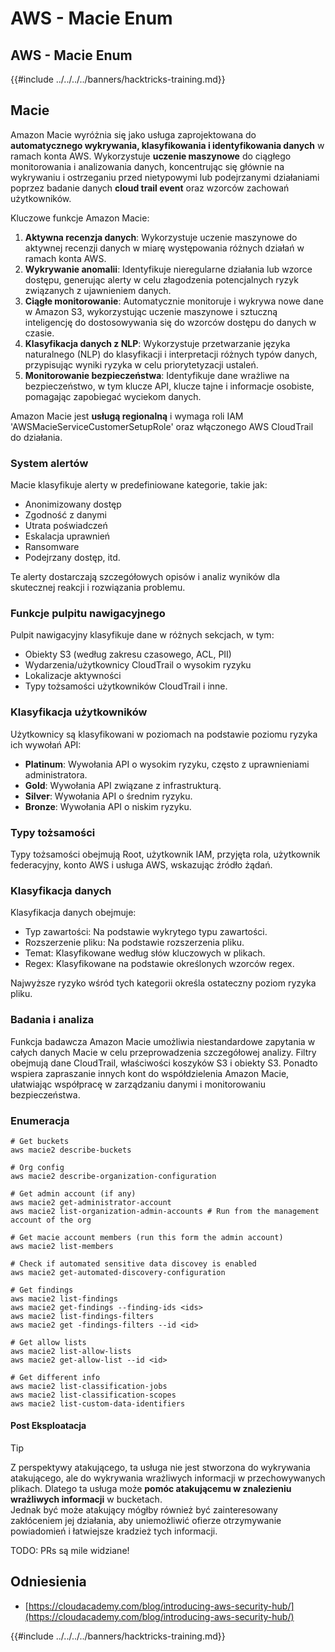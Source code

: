 # AWS - Macie Enum

## AWS - Macie Enum

{{#include ../../../../banners/hacktricks-training.md}}

## Macie

Amazon Macie wyróżnia się jako usługa zaprojektowana do **automatycznego wykrywania, klasyfikowania i identyfikowania danych** w ramach konta AWS. Wykorzystuje **uczenie maszynowe** do ciągłego monitorowania i analizowania danych, koncentrując się głównie na wykrywaniu i ostrzeganiu przed nietypowymi lub podejrzanymi działaniami poprzez badanie danych **cloud trail event** oraz wzorców zachowań użytkowników.

Kluczowe funkcje Amazon Macie:

1. **Aktywna recenzja danych**: Wykorzystuje uczenie maszynowe do aktywnej recenzji danych w miarę występowania różnych działań w ramach konta AWS.
2. **Wykrywanie anomalii**: Identyfikuje nieregularne działania lub wzorce dostępu, generując alerty w celu złagodzenia potencjalnych ryzyk związanych z ujawnieniem danych.
3. **Ciągłe monitorowanie**: Automatycznie monitoruje i wykrywa nowe dane w Amazon S3, wykorzystując uczenie maszynowe i sztuczną inteligencję do dostosowywania się do wzorców dostępu do danych w czasie.
4. **Klasyfikacja danych z NLP**: Wykorzystuje przetwarzanie języka naturalnego (NLP) do klasyfikacji i interpretacji różnych typów danych, przypisując wyniki ryzyka w celu priorytetyzacji ustaleń.
5. **Monitorowanie bezpieczeństwa**: Identyfikuje dane wrażliwe na bezpieczeństwo, w tym klucze API, klucze tajne i informacje osobiste, pomagając zapobiegać wyciekom danych.

Amazon Macie jest **usługą regionalną** i wymaga roli IAM 'AWSMacieServiceCustomerSetupRole' oraz włączonego AWS CloudTrail do działania.

### System alertów

Macie klasyfikuje alerty w predefiniowane kategorie, takie jak:

- Anonimizowany dostęp
- Zgodność z danymi
- Utrata poświadczeń
- Eskalacja uprawnień
- Ransomware
- Podejrzany dostęp, itd.

Te alerty dostarczają szczegółowych opisów i analiz wyników dla skutecznej reakcji i rozwiązania problemu.

### Funkcje pulpitu nawigacyjnego

Pulpit nawigacyjny klasyfikuje dane w różnych sekcjach, w tym:

- Obiekty S3 (według zakresu czasowego, ACL, PII)
- Wydarzenia/użytkownicy CloudTrail o wysokim ryzyku
- Lokalizacje aktywności
- Typy tożsamości użytkowników CloudTrail i inne.

### Klasyfikacja użytkowników

Użytkownicy są klasyfikowani w poziomach na podstawie poziomu ryzyka ich wywołań API:

- **Platinum**: Wywołania API o wysokim ryzyku, często z uprawnieniami administratora.
- **Gold**: Wywołania API związane z infrastrukturą.
- **Silver**: Wywołania API o średnim ryzyku.
- **Bronze**: Wywołania API o niskim ryzyku.

### Typy tożsamości

Typy tożsamości obejmują Root, użytkownik IAM, przyjęta rola, użytkownik federacyjny, konto AWS i usługa AWS, wskazując źródło żądań.

### Klasyfikacja danych

Klasyfikacja danych obejmuje:

- Typ zawartości: Na podstawie wykrytego typu zawartości.
- Rozszerzenie pliku: Na podstawie rozszerzenia pliku.
- Temat: Klasyfikowane według słów kluczowych w plikach.
- Regex: Klasyfikowane na podstawie określonych wzorców regex.

Najwyższe ryzyko wśród tych kategorii określa ostateczny poziom ryzyka pliku.

### Badania i analiza

Funkcja badawcza Amazon Macie umożliwia niestandardowe zapytania w całych danych Macie w celu przeprowadzenia szczegółowej analizy. Filtry obejmują dane CloudTrail, właściwości koszyków S3 i obiekty S3. Ponadto wspiera zapraszanie innych kont do współdzielenia Amazon Macie, ułatwiając współpracę w zarządzaniu danymi i monitorowaniu bezpieczeństwa.

### Enumeracja
```
# Get buckets
aws macie2 describe-buckets

# Org config
aws macie2 describe-organization-configuration

# Get admin account (if any)
aws macie2 get-administrator-account
aws macie2 list-organization-admin-accounts # Run from the management account of the org

# Get macie account members (run this form the admin account)
aws macie2 list-members

# Check if automated sensitive data discovey is enabled
aws macie2 get-automated-discovery-configuration

# Get findings
aws macie2 list-findings
aws macie2 get-findings --finding-ids <ids>
aws macie2 list-findings-filters
aws macie2 get -findings-filters --id <id>

# Get allow lists
aws macie2 list-allow-lists
aws macie2 get-allow-list --id <id>

# Get different info
aws macie2 list-classification-jobs
aws macie2 list-classification-scopes
aws macie2 list-custom-data-identifiers
```
#### Post Eksploatacja

> [!TIP]
> Z perspektywy atakującego, ta usługa nie jest stworzona do wykrywania atakującego, ale do wykrywania wrażliwych informacji w przechowywanych plikach. Dlatego ta usługa może **pomóc atakującemu w znalezieniu wrażliwych informacji** w bucketach.\
> Jednak być może atakujący mógłby również być zainteresowany zakłóceniem jej działania, aby uniemożliwić ofierze otrzymywanie powiadomień i łatwiejsze kradzież tych informacji.

TODO: PRs są mile widziane!

## Odniesienia

- [https://cloudacademy.com/blog/introducing-aws-security-hub/](https://cloudacademy.com/blog/introducing-aws-security-hub/)

{{#include ../../../../banners/hacktricks-training.md}}

